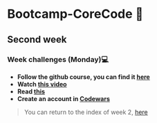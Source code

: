 # Bootcamp-CoreCode 🚀

## Second week
### Week challenges (Monday)💻
- **Follow the github course, you can find it [here](https://www.udacity.com/course/version-control-with-git--ud123)**
- **Watch [this video](https://www.youtube.com/watch?v=A37-3lflh8I)**
- **Read [this](https://developer.mozilla.org/en-US/docs/Learn/JavaScript/First_steps/Math)**
- **Create an account in [Codewars](https://www.codewars.com/dashboard)**

> You can return to the index of week 2, [here](indexWeek2.md)
